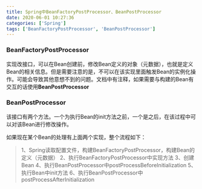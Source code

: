 ```yaml
---
title: Spring中BeanFactoryPostProcessor、BeanPostProcessor
date: 2020-06-01 10:27:36
categories: ['Spring']
tags: ['BeanFactoryPostProcessor', 'BeanPostProcessor']
---
```


### BeanFactoryPostProcessor
实现改接口，可以在Bean创建前，修改Bean定义的对象（元数据），也就是定义Bean的相关信息。但是需要注意的是，不可以在该实现里面触发Bean的实例化操作。可能会导致其他意想不到的问题。文档中有注释，如果需要与构建的Bean有交互的话使用**BeanPostProcessor**

### BeanPostProcessor
该接口有两个方法。一个为执行Bean的init方法之前，一个是之后，在该过程中可以对该Bean进行修改操作。
<!-- more -->
如果现在某个Bean的处理有上面两个实现，整个流程如下：
> 1、Spring读取配置文件，构建BeanFactoryPostProcessor，构建Bean的定义（元数据）
2、执行BeanFactoryPostProcessor中实现方法
3、创建Bean
4、执行BeanPostProcessor中postProcessBeforeInitialization
5、执行Bean中init方法
6、执行BeanPostProcessor中postProcessAfterInitialization